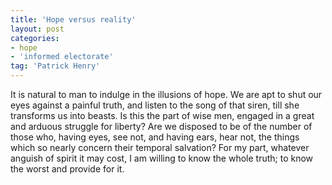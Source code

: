 ```yaml
---
title: 'Hope versus reality'
layout: post
categories:
- hope
- 'informed electorate'
tag: 'Patrick Henry'
---
```


It is natural to man to indulge in the illusions of hope. We are apt to shut our eyes against a painful truth, and listen to the song of that siren, till she transforms us into beasts. Is this the part of wise men, engaged in a great and arduous struggle for liberty? Are we disposed to be of the number of those who, having eyes, see not, and having ears, hear not, the things which so nearly concern their temporal salvation? For my part, whatever anguish of spirit it may cost, I am willing to know the whole truth; to know the worst and provide for it.